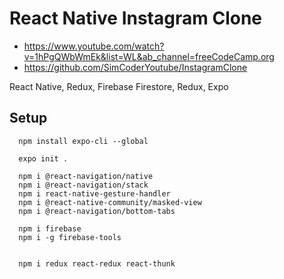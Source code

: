 # React Native Instagram Clone
- https://www.youtube.com/watch?v=1hPgQWbWmEk&list=WL&ab_channel=freeCodeCamp.org
- https://github.com/SimCoderYoutube/InstagramClone

React Native, Redux, Firebase Firestore, Redux, Expo



## Setup
```
  npm install expo-cli --global

  expo init .

  npm i @react-navigation/native
  npm i @react-navigation/stack
  npm i react-native-gesture-handler
  npm i @react-native-community/masked-view
  npm i @react-navigation/bottom-tabs

  npm i firebase
  npm i -g firebase-tools


  npm i redux react-redux react-thunk
```

